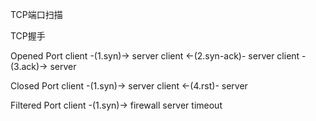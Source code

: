 TCP端口扫描

TCP握手

Opened Port
client -(1.syn)-> server
client <-(2.syn-ack)- server
client -(3.ack)-> server

Closed Port
client -(1.syn)-> server
client <-(4.rst)- server

Filtered Port
client -(1.syn)-> firewall server
        timeout
